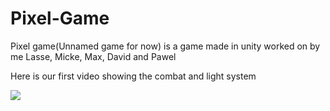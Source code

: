 # Pixel-Game
Pixel game(Unnamed game for now) is a game made in unity worked on by me Lasse, Micke, Max, David and Pawel

Here is our first video showing the combat and light system

![](https://media.giphy.com/media/EPmwemqvg3B4mwJzCR/giphy.gif)
